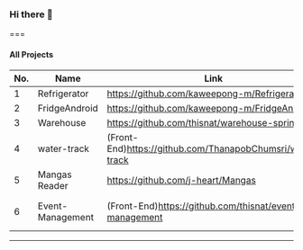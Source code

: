 ### Hi there 👋
=== 
#### All Projects
| No. | Name | Link | Link2 |
| ---- | ---- | ---- | ---- |
| 1 | Refrigerator | https://github.com/kaweepong-m/Refrigerator | - |
| 2 | FridgeAndroid | https://github.com/kaweepong-m/FridgeAndroid | - |
| 3 | Warehouse | https://github.com/thisnat/warehouse-spring | - |
| 4 | water-track | (Front-End)https://github.com/ThanapobChumsri/water-track | (Back-End)https://github.com/kaweepong-m/water-track-server |
| 5 | Mangas Reader | https://github.com/j-heart/Mangas | - |
| 6 | Event-Management | (Front-End)https://github.com/thisnat/event-management | (Back-End)https://github.com/thisnat/event-management-server |
---


<!--
**kaweepong-m/kaweepong-m** is a ✨ _special_ ✨ repository because its `README.md` (this file) appears on your GitHub profile.

Here are some ideas to get you started:

- 🔭 I’m currently working on ...
- 🌱 I’m currently learning ...
- 👯 I’m looking to collaborate on ...
- 🤔 I’m looking for help with ...
- 💬 Ask me about ...
- 📫 How to reach me: ...
- 😄 Pronouns: ...
- ⚡ Fun fact: ...

| No. | Name | Link |
| ---- | ---- | ---- |
| 1 | Facebook | https://github.com/kaweepong-m/Refrigerator |
| 10 | YouTube | https://www.youtube.com/c/BorntodevTH |
| 100 | Instagram | https://www.instagram.com/borntodev |

-->
